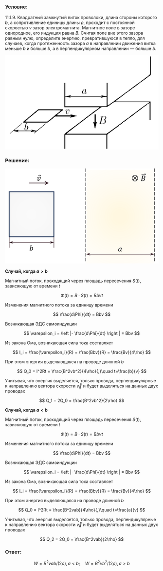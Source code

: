 ###  Условие:

$11.1.9.$ Квадратный замкнутый виток проволоки, длина стороны которого $b$, а сопротивление единицы длины $\rho$, проходит с постоянной скоростью $v$ зазор электромагнита. Магнитное поле в зазоре однородное, его индукция равна $B$. Считая поле вне этого зазора равным нулю, определите энергию, превратившуюся в тепло, для случаев, когда протяженность зазора $a$ в направлении движения витка меньше $b$ и больше $b$, а в перпендикулярном направлении — больше $b$.

![К задаче $11.1.9$|613x374, 35%](../../img/11.1.9/11.1.9.png)

###  Решение:

![Квадратный виток проволоки движущийся через магнитное поле $ \vec{B} $|1651x1019, 50%](../../img/11.1.9/Picture3.svg)

__Случай, когда $a>b$__

Магнитный поток, проходящий через площадь пересечения $S(t)$, зависяющую от времени $t$

$$
\Phi(t) = B \cdot S(t) = Bbvt
$$

Изменения магнитного потока за единицу времени

$$
\frac{d\Phi}{dt} = Bbv
$$

Возникающая ЭДС самоиндукции

$$
\varepsilon_i = \left |- \frac{d\Phi}{dt} \right | = Bbv
$$

Из закона Ома, возникающая сила тока составляет

$$
I_i =  \frac{\varepsilon_i}{R} = \frac{Bbv}{R} = \frac{Bv}{4\rho}
$$

При этом энергия выделяющаяся на проводе длинной $b$

$$
Q_0 = I^2Rt = \frac{B^2vb^2}{4\rho}{,}\quad t=\frac{b}{v}
$$

Учитывая, что энергия выделяется, только провода, перпендикулярные к направлению вектора скорости $\vec{v}$ и будет выделяться на данных двух проводах

$$
Q_1 = 2Q_0 = \frac{B^2vb^2}{2\rho}
$$

__Случай, когда $a<b$__

Магнитный поток, проходящий через площадь пересечения $S(t)$, зависяющую от времени $t$

$$
\Phi(t) = B \cdot S(t) = Bbvt
$$

Изменения магнитного потока за единицу времени

$$
\frac{d\Phi}{dt} = Bbv
$$

Возникающая ЭДС самоиндукции

$$
\varepsilon_i = \left |- \frac{d\Phi}{dt} \right | = Bbv
$$

Из закона Ома, возникающая сила тока составляет

$$
I_i =  \frac{\varepsilon_i}{R} = \frac{Bbv}{R} = \frac{Bv}{4\rho}
$$

При этом энергия выделяющаяся на проводе длинной $b$

$$
Q_0 = I^2Rt = \frac{B^2vab}{4\rho}{,}\quad t=\frac{a}{v}
$$

Учитывая, что энергия выделяется, только провода, перпендикулярные к направлению вектора скорости $\vec{v}$ и будет выделяться на данных двух проводах

$$
Q_2 = 2Q_0 = \frac{B^2vab}{2\rho}
$$

###  Ответ:

$$
W=B^{2}vab/(2\rho),a<b;\quad W=B^{2}vb^{2}/(2\rho),a>b
$$